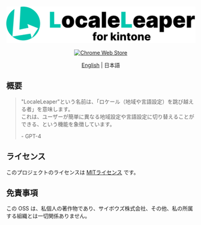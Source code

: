<div id="readme"></div>
<p align="center">
  <a href="https://chromewebstore.google.com/detail/adpfpbogonofdljjmipfpheknmadjdck" target="_blank" rel="noopener noreferrer">
    <picture>
        <source media="(prefers-color-scheme: dark)" srcset="icons/locale-leaper-logo-large-dark.svg" width="512">
        <source media="(prefers-color-scheme: light)" srcset="icons/locale-leaper-logo-large.svg" width="512">
        <img alt="Banner of LocaleLeaper" src="icons/locale-leaper-logo-large.svg" width="512">
    </picture>
  </a>
</p>

<p align="center">
  <!-- https://developer.chrome.com/docs/webstore/branding?hl=ja -->
  <a href="https://chromewebstore.google.com/detail/adpfpbogonofdljjmipfpheknmadjdck"><img src="https://storage.googleapis.com/web-dev-uploads/image/WlD8wC6g8khYWPJUsQceQkhXSlv1/UV4C4ybeBTsZt43U4xis.png" alt="Chrome Web Store"></a>
</p>

<div align="center">

[English](./README.md) | 日本語

</div>

## 概要

> "LocaleLeaper"という名前は、「ロケール（地域や言語設定）を跳び越える者」を意味します。  
> これは、ユーザーが簡単に異なる地域設定や言語設定に切り替えることができる、という機能を象徴しています。
>
> \- GPT-4

## ライセンス

このプロジェクトのライセンスは [MITライセンス](./LICENSE) です。

## 免責事項

この OSS は、私個人の著作物であり、サイボウズ株式会社、その他、私の所属する組織とは一切関係ありません。
